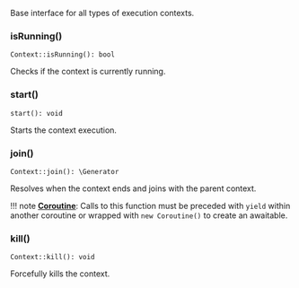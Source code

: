 Base interface for all types of execution contexts.

### isRunning()

    Context::isRunning(): bool

Checks if the context is currently running.

### start()

    start(): void

Starts the context execution.

### join()

    Context::join(): \Generator

Resolves when the context ends and joins with the parent context.

!!! note
    [**Coroutine**](../../manual/coroutines.md): Calls to this function must be preceded with `yield` within another coroutine or wrapped with `new Coroutine()` to create an awaitable.

### kill()

    Context::kill(): void

Forcefully kills the context.
